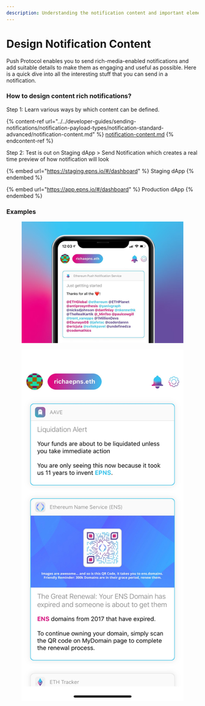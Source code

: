 ```yaml
---
description: Understanding the notification content and important elements
---
```


# Design Notification Content

Push Protocol enables you to send rich-media-enabled notifications and add suitable details to make them as engaging and useful as possible. Here is a quick dive into all the interesting stuff that you can send in a notification.

### How to design content rich notifications?

Step 1: Learn various ways by which content can be defined.

{% content-ref url="../../developer-guides/sending-notifications/notification-payload-types/notification-standard-advanced/notification-content.md" %}
[notification-content.md](../../developer-guides/sending-notifications/notification-payload-types/notification-standard-advanced/notification-content.md)
{% endcontent-ref %}

Step 2: Test is out on Staging dApp > Send Notification which creates a real time preview of how notification will look

{% embed url="https://staging.epns.io/#/dashboard" %}
Staging dApp
{% endembed %}

{% embed url="https://app.epns.io/#/dashboard" %}
Production dApp
{% endembed %}

### Examples

<figure><img src="../../.gitbook/assets/image (2) (1).png" alt=""><figcaption></figcaption></figure>

<figure><img src="../../.gitbook/assets/image (5).png" alt=""><figcaption></figcaption></figure>
